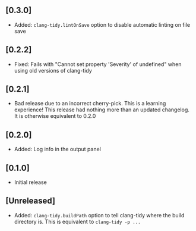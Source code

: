 ## [0.3.0]

- Added: `clang-tidy.lintOnSave` option to disable automatic linting on file save

## [0.2.2]

- Fixed: Fails with "Cannot set property 'Severity' of undefined" when using
old versions of clang-tidy

## [0.2.1]

- Bad release due to an incorrect cherry-pick. This is a learning experience!
This release had nothing more than an updated changelog. It is otherwise
equivalent to 0.2.0

## [0.2.0]

- Added: Log info in the output panel

## [0.1.0]

- Initial release

## [Unreleased]

- Added: `clang-tidy.buildPath` option to tell clang-tidy where the build
directory is. This is equivalent to `clang-tidy -p ...`
